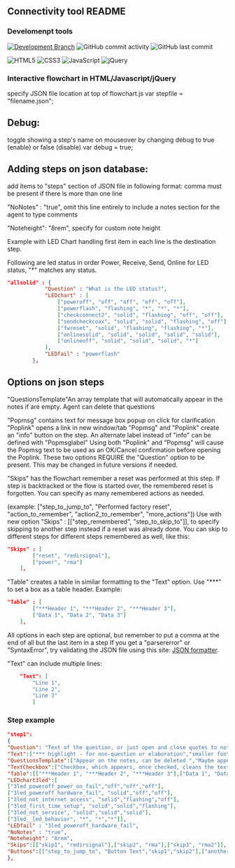 ## Connectivity tool README

<!--START_SECTION:badges-->
### Develomenpt tools  
<div>

[![Development Branch](https://img.shields.io/badge/development_branch-main-green.svg)](https://github.com/miguelfernandez2022/connectivitytool/tree/main/)
![GitHub commit activity](https://img.shields.io/github/commit-activity/m/miguelfernandez2022/connectivitytool)
![GitHub last commit](https://img.shields.io/github/last-commit/miguelfernandez2022/connectivitytool)

</div>

<div>

![HTML5](https://img.shields.io/badge/HTML-239120?style=for-the-badge&logo=html5&logoColor=white)
![CSS3](https://img.shields.io/badge/css3-%231572B6.svg?style=for-the-badge&logo=css3&logoColor=white)
![JavaScript](https://img.shields.io/badge/JavaScript-F7DF1E?style=for-the-badge&logo=javascript&logoColor=black)
![jQuery](https://img.shields.io/badge/jquery-%230769AD.svg?style=for-the-badge&logo=jquery&logoColor=white)

</div>
<!--END_SECTION:badges-->

### Interactive flowchart in HTML/Javascript/jQuery

specify JSON file location at top of flowchart.js
var stepfile = "filename.json";

## Debug: 
toggle showing a step's name on mouseover by changing debug to true (enable) or false (disable)
	var debug = true;

## Adding steps on json database: 
add items to "steps" section of JSON file in following format:
comma must be present if there is more than one line

"NoNotes" : "true", omit this line entirely to include a notes section for the agent to type comments

"Noteheight": "8rem", specify for custom note height

Example with LED Chart handling
first item in each line is the destination step. 

Following are led status in order Power, Receive, Send, Online
for LED status, "*" matches any status.

````json
"allsolid" : {
			"Question" : "What is the LED status?",
			"LEDchart" : [
				["poweroff", "off", "off", "off", "off"],
				["powerflash", "flashing", "*", "*", "*"],
				["checkconnect2", "solid", "flashing", "off", "off"],
				["sendcheckcoax", "solid", "solid", "flashing", "off"],
				["fwreset", "solid", "flashing", "flashing", "*"],
				["onlinesolid", "solid", "solid", "solid", "solid"],
				["onlineoff", "solid", "solid", "solid", "*"]				
			],
			"LEDfail" : "powerflash" 
		},

````

## Options on json steps
"QuestionsTemplate"An array template that will automatically appear in the notes if are empty.
Agent can delete that questions

"Popmsg" contains text for message box popup on click for clarification
"Poplink" opens a link in new window/tab
"Popmsg" and "Poplink"  create an "info" button on the step.
An alternate label instead of "info" can be defined with "Popmsglabel"
Using both "Poplink" and "Popmsg" will cause the Popmsg text to be used as an OK/Cancel confirmation before opening the Poplink.
These two options REQUIRE the "Question" option to be present. This may be changed in future versions if needed.

"Skips" has the flowchart remember a reset was performed at this step. If step is backtracked or the flow is started over,
the remembered reset is forgotten. You can specify as many remembered actions as needed.

(example: ["step_to_jump_to", "Performed factory reset", "action_to_remember", "action2_to_remember", "more_actions"])
Use with new option "Skips" : [["step_remembered", "step_to_skip_to"]], to specify skipping to another step instead if a reset was already done.
You can skip to different steps for different steps remembered as well, like this:
````json
"Skips" : [
		["reset", "redirsignal"],
		["power", "rma"]
	],
````

"Table" creates a table in similar formatting to the "Text" option. 
Use "***" to set a box as a table header.
Example:
````json
"Table" : [
		["***Header 1", "***Header 2", "***Header 3"],
		["Data 1", "Data 2", "Data 3"]
	],
````

All options in each step are optional, but remember to put a comma at the end of all but the last item in a step
If you get a "parsererror" or "SyntaxError", try validating the JSON file using this site:
	[JSON formatter](http://jsonformatter.curiousconcept.com/).	

"Text" can include multiple lines:
````json
	"Text": [
		"Line 1",
		"Line 2",
		"Line 3"
		]
````

### Step example

````json
"step1": 
{
"Question": "Text of the question, or just open and close quotes to not print a question.",
"Text":["*** highlight - for non-question or elaboration","smaller font - for non-question or elaboration"],
"QuestionsTemplate":["Appear on the notes, can be deleted ","Maybe appear repeated if needed "],
"TextCheckbox":["Checkbox, which appears, once checked, cleans the textnotes and puts the text it contains"],
"Table":[["***Header 1", "***Header 2", "***Header 3"],["Data 1", "Data 2", "Data 3"]],
"LEDchart3led":[
["3led_poweroff_power_on_fail","off","off","off"],
["3led_poweroff_hardware_fail", "solid","off","off"],
["3led_not_internet_access", "solid","flashing","off"],
["3led_first_time_setup", "solid","solid","flashing"],
["3led_not_service", "solid","solid","solid"],
["3led__led_behavior", "*", "*","*"]],
"LEDfail" : "3led_poweroff_hardware_fail",
"NoNotes" : "true",
"Noteheight": "8rem",
"Skips":[["skip1", "redirsignal"],["skip2", "rma"],["skip3", "rma2"]],
"Buttons":[["step_to_jump_to", "Button Text","skip1","skip2"],["another_step", "Button 2 Text","skip3"]]
},
````